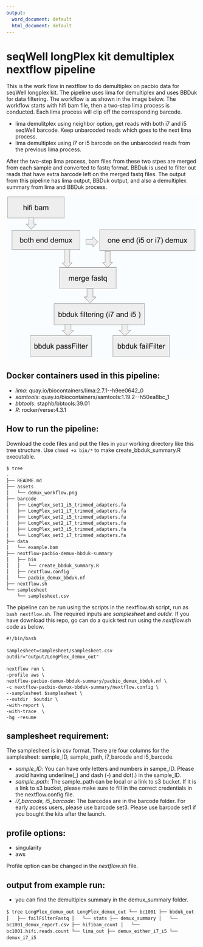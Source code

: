 ```yaml
---
output:
  word_document: default
  html_document: default
---
```


# seqWell longPlex kit demultiplex nextflow pipeline

This is the work flow in nextflow to do demultiplex on pacbio data for seqWell longplex kit. The pipeline uses lima for demultiplex and uses BBDuk for data filtering.  The workflow is as shown in the image below. The workflow starts with hifi bam file, then a two-step lima process is conducted. Each lima process will clip off the corresponding barcode.

 - lima demulitplex using neighbor option, get reads with both i7 and i5 seqWell barcode. Keep unbarcoded reads which goes to the next lima process.
 - lima demultiplex using i7 or i5 barcode on the unbarcoded reads from the previous lima process. 

After the two-step lima process, bam files from these two stpes are merged from each sample and converted to fastq format. BBDuk is used to filter out reads that have extra barcode left on the merged fastq files.
The output from this pipeline has lima output, BBDuk output, and also a demultiplex summary from lima and BBDuk process.

![Fig1. demultiplex workflow](./assets/demux_workflow.png)



## Docker containers used in this pipeline:
 - *lima*: quay.io/biocontainers/lima:2.7.1--h9ee0642_0
 - *samtools*: quay.io/biocontainers/samtools:1.19.2--h50ea8bc_1
 - *bbtools*: staphb/bbtools:39.01
 - *R*: rocker/verse:4.3.1



## How to run the pipeline:
Download the code files and put the files in your working directory like this tree structure. Use `chmod +x bin/*` to make create_bbduk_summary.R executable.

```
$ tree
.
├── README.md
├── assets
│   └── demux_workflow.png
├── barcode
│   ├── LongPlex_set1_i5_trimmed_adapters.fa
│   ├── LongPlex_set1_i7_trimmed_adapters.fa
│   ├── LongPlex_set2_i5_trimmed_adapters.fa
│   ├── LongPlex_set2_i7_trimmed_adapters.fa
│   ├── LongPlex_set3_i5_trimmed_adapters.fa
│   └── LongPlex_set3_i7_trimmed_adapters.fa
├── data
│   └── example.bam
├── nextflow-pacbio-demux-bbduk-summary
│   ├── bin
│   │   └── create_bbduk_summary.R
│   ├── nextflow.config
│   └── pacbio_demux_bbduk.nf
├── nextflow.sh
└── samplesheet
    └── samplesheet.csv
```
The pipeline can be run using the scripts in the nextflow.sh script, run as `bash nextflow.sh`.
The required inputs are *samplesheet* and *outdir*. If you have download this repo, go can do a quick test run using the *nextflow.sh* code as below.

```
#!/bin/bash

samplesheet=samplesheet/samplesheet.csv
outdir="output/LongPlex_demux_out"

nextflow run \
-profile aws \
nextflow-pacbio-demux-bbduk-summary/pacbio_demux_bbduk.nf \
-c nextflow-pacbio-demux-bbduk-summary/nextflow.config \
--samplesheet $samplesheet \
--outdir  $outdir \
-with-report \
-with-trace  \
-bg -resume

```


## samplesheet requirement: 
The samplesheet is in csv format. There are four columns for the samplesheet: sample_ID, sample_path, i7_barcode and i5_barcode.

 - *sample_ID*: You can have only letters and numbers in sampe_ID. Please avoid having underline(_) and dash (-) and dot(.) in the sample_ID.
 - *sample_path*: The sample_path can be local or a link to s3 bucket. If it is a link to s3 bucket, please make sure to fill in the correct credentials in the nextflow.config file.
 - *i7_barcode, i5_barcode*: The barcodes are in the barcode folder. For early access users, please use barcode set3. Please use barcode set1 if you bought the kits after the launch.

## profile options: 
 - singularity
 - aws
   
Profile option can be changed in the *nextflow.sh* file.


## output from example run:
 - you can find the demultiplex summary in the demux_summary folder.

`
$ tree LongPlex_demux_out
LongPlex_demux_out
└── bc1001
    ├── bbduk_out
    │   ├── failFilterFastq
    │   └── stats
    ├── demux_summary
    │   └── bc1001_demux_report.csv
    ├── hifibam_count
    │   └── bc1001.hifi.reads.count
    └── lima_out
        ├── demux_either_i7_i5
        └── demux_i7_i5
`
